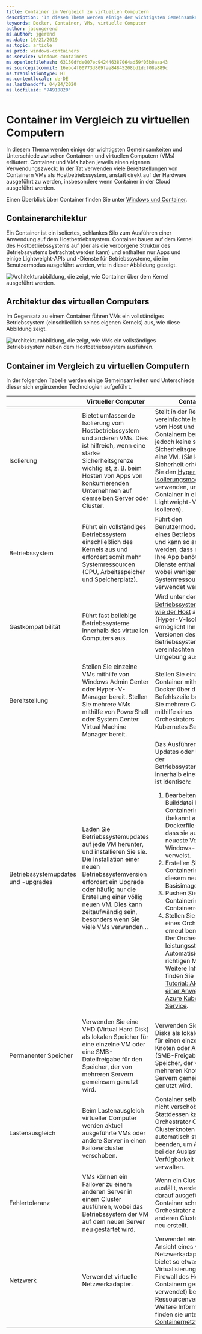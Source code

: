 ```yaml
---
title: Container im Vergleich zu virtuellen Computern
description: 'In diesem Thema werden einige der wichtigsten Gemeinsamkeiten und Unterschiede zwischen Containern und virtuellen Computern erläutert. Container und virtuelle Computer haben jeweils einen eigenen Verwendungszweck: In der Tat verwenden viele Implementierungen von Containern virtuelle Computer als Hostbetriebssystem, anstatt direkt auf der Hardware ausgeführt zu werden, insbesondere wenn Container in der Cloud ausgeführt werden.'
keywords: Docker, Container, VMs, virtuelle Computer
author: jasongerend
ms.author: jgerend
ms.date: 10/21/2019
ms.topic: article
ms.prod: windows-containers
ms.service: windows-containers
ms.openlocfilehash: 63150dfde007ec942446387064ad59f05b0aaa43
ms.sourcegitcommit: 16ebc4f00773d809fae84845208bd1dcf08a889c
ms.translationtype: HT
ms.contentlocale: de-DE
ms.lasthandoff: 04/24/2020
ms.locfileid: "74910820"
---
```

# <a name="containers-vs-virtual-machines"></a>Container im Vergleich zu virtuellen Computern

In diesem Thema werden einige der wichtigsten Gemeinsamkeiten und Unterschiede zwischen Containern und virtuellen Computern (VMs) erläutert. Container und VMs haben jeweils einen eigenen Verwendungszweck: In der Tat verwenden viele Bereitstellungen von Containern VMs als Hostbetriebssystem, anstatt direkt auf der Hardware ausgeführt zu werden, insbesondere wenn Container in der Cloud ausgeführt werden.

Einen Überblick über Container finden Sie unter [Windows und Container](index.md).

## <a name="container-architecture"></a>Containerarchitektur

Ein Container ist ein isoliertes, schlankes Silo zum Ausführen einer Anwendung auf dem Hostbetriebssystem. Container bauen auf dem Kernel des Hostbetriebssystems auf (der als die verborgene Struktur des Betriebssystems betrachtet werden kann) und enthalten nur Apps und einige Lightweight-APIs und -Dienste für Betriebssysteme, die im Benutzermodus ausgeführt werden, wie in dieser Abbildung gezeigt.

![Architekturabbildung, die zeigt, wie Container über dem Kernel ausgeführt werden.](media/container-diagram.svg)

## <a name="virtual-machine-architecture"></a>Architektur des virtuellen Computers

Im Gegensatz zu einem Container führen VMs ein vollständiges Betriebssystem (einschließlich seines eigenen Kernels) aus, wie diese Abbildung zeigt.

![Architekturabbildung, die zeigt, wie VMs ein vollständiges Betriebssystem neben dem Hostbetriebssystem ausführen.](media/virtual-machine-diagram.svg)

## <a name="containers-vs-virtual-machines"></a>Container im Vergleich zu virtuellen Computern

In der folgenden Tabelle werden einige Gemeinsamkeiten und Unterschiede dieser sich ergänzenden Technologien aufgeführt.

|                 | Virtueller Computer  | Container  |
| --------------  | ---------------- | ---------- |
| Isolierung       | Bietet umfassende Isolierung vom Hostbetriebssystem und anderen VMs. Dies ist hilfreich, wenn eine starke Sicherheitsgrenze wichtig ist, z. B. beim Hosten von Apps von konkurrierenden Unternehmen auf demselben Server oder Cluster. | Stellt in der Regel eine vereinfachte Isolierung vom Host und anderen Containern bereit, bietet jedoch keine so starke Sicherheitsgrenze wie eine VM. (Sie können die Sicherheit erhöhen, indem Sie den [Hyper-V-Isolierungsmodus](../manage-containers/hyperv-container.md) verwenden, um jeden Container in einer Lightweight-VM zu isolieren). |
| Betriebssystem | Führt ein vollständiges Betriebssystem einschließlich des Kernels aus und erfordert somit mehr Systemressourcen (CPU, Arbeitsspeicher und Speicherplatz). | Führt den Benutzermodusanteil eines Betriebssystems aus und kann so angepasst werden, dass nur die für Ihre App benötigten Dienste enthalten sind, wobei weniger Systemressourcen verwendet werden. |
| Gastkompatibilität | Führt fast beliebige Betriebssysteme innerhalb des virtuellen Computers aus. | Wird unter der [gleichen Betriebssystemversion wie der Host](../deploy-containers/version-compatibility.md) ausgeführt (Hyper-V-Isolierung ermöglicht Ihnen, frühere Versionen desselben Betriebssystems in einer vereinfachten VM-Umgebung auszuführen)
| Bereitstellung     | Stellen Sie einzelne VMs mithilfe von Windows Admin Center oder Hyper-V-Manager bereit. Stellen Sie mehrere VMs mithilfe von PowerShell oder System Center Virtual Machine Manager bereit. | Stellen Sie einzelne Container mithilfe von Docker über die Befehlszeile bereit. Stellen Sie mehrere Container mithilfe eines Orchestrators wie Azure Kubernetes Service bereit. |
| Betriebssystemupdates und -upgrades | Laden Sie Betriebssystemupdates auf jede VM herunter, und installieren Sie sie. Die Installation einer neuen Betriebssystemversion erfordert ein Upgrade oder häufig nur die Erstellung einer völlig neuen VM. Dies kann zeitaufwändig sein, besonders wenn Sie viele VMs verwenden... | Das Ausführen von Updates oder Upgrades der Betriebssystemdateien innerhalb eines Containers ist identisch: <br><ol><li>Bearbeiten Sie die Builddatei Ihres Containerimages (bekannt als Dockerfile-Datei) so, dass sie auf die neueste Version des Windows-Basisimages verweist. </li><li>Erstellen Sie das Containerimage mit diesem neuen Basisimage neu.</li><li>Pushen Sie das Containerimage in Ihre Containerregistrierung.</li> <li>Stellen Sie es mithilfe eines Orchestrators erneut bereit.<br>Der Orchestrator bietet leistungsstarke Automatisierung im richtigen Maßstab. Weitere Informationen finden Sie unter [Tutorial: Aktualisieren einer Anwendung in Azure Kubernetes Service](https://docs.microsoft.com/azure/aks/tutorial-kubernetes-app-update).</li></ol> |
| Permanenter Speicher | Verwenden Sie eine VHD (Virtual Hard Disk) als lokalen Speicher für eine einzelne VM oder eine SMB-Dateifreigabe für den Speicher, der von mehreren Servern gemeinsam genutzt wird. | Verwenden Sie Azure Disks als lokalen Speicher für einen einzelnen Knoten oder Azure Files (SMB-Freigaben) für Speicher, der von mehreren Knoten oder Servern gemeinsam genutzt wird. |
| Lastenausgleich | Beim Lastenausgleich virtueller Computer werden aktuell ausgeführte VMs oder andere Server in einen Failovercluster verschoben. | Container selbst werden nicht verschoben. Stattdessen kann ein Orchestrator Container auf Clusterknoten automatisch starten oder beenden, um Änderungen bei der Auslastung und Verfügbarkeit zu verwalten. |
| Fehlertoleranz | VMs können ein Failover zu einem anderen Server in einem Cluster ausführen, wobei das Betriebssystem der VM auf dem neuen Server neu gestartet wird.  | Wenn ein Clusterknoten ausfällt, werden alle darauf ausgeführten Container schnell vom Orchestrator auf einem anderen Clusterknoten neu erstellt. |
| Netzwerk     | Verwendet virtuelle Netzwerkadapter. | Verwendet eine isolierte Ansicht eines virtuellen Netzwerkadapters und bietet so etwas weniger Virtualisierung (die Firewall des Hosts wird mit Containern gemeinsam verwendet) bei weniger Ressourcenverbrauch. Weitere Informationen finden sie unter [Windows-Containernetzwerke](../container-networking/architecture.md). |